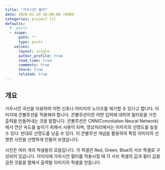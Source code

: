 ```yaml
---
title: "가우시안 블러"
date: 2020-01-29 16:00:00 +0400
categories: project til
defaults:
  # _posts
  - scope:
      path: ""
      type: posts
    values:
      layout: single
      author_profile: true
      read_time: true
      comments: true
      share: true
      related: true
---
```


개요
--
가우시안 곡선을 이용하여 어떤 신호나 이미지의 노이즈를 제거할 수 있다고 합니다. 이미지에 콘볼루션을 적용해야 합니다. 콘볼루션이란 어떤 입력에 대하여 필터링을 거친 출력을 만들어내는 것을 말합니다. 콘볼루션은 CNN(Convolution Neural Network)에서 연산 속도를 높이기 위해서 사용이 되며, 영상처리에서는 이미지의 선명도를 높일 수 있다. 반대로 선명도를 낮출 수 있다. 이 콘볼루션 개념을 활용하여 특정 이미지의 선명한 사진을 선명하게 만들어 보겠습니다.

사진은 여러 개의 픽셀들의 모음입니다. 각 픽셀은 Red, Green, Blue의 서브 픽셀로 구성되어 있습니다. 이미지에 가우시안 필터를 적용시킬 때 각 서브 픽셀의 값과 필터 값을 곱한 것들을 합해서 출력될 이미지의 픽셀을 만듭니다.
